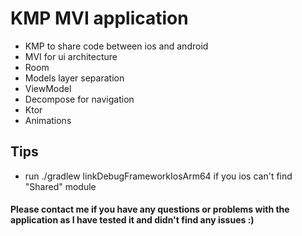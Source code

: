 # KMP MVI application
- KMP to share code between ios and android
- MVI for ui architecture
- Room
- Models layer separation
- ViewModel
- Decompose for navigation
- Ktor
- Animations

## Tips
- run ./gradlew linkDebugFrameworkIosArm64 if you ios can't find "Shared" module

#### Please contact me if you have any questions or problems with the application as I have tested it and didn't find any issues :)